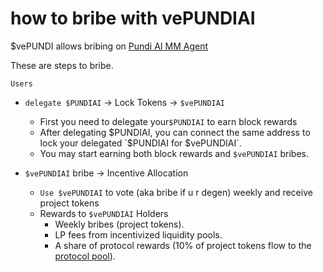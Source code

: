 # how to bribe with vePUNDIAI

$vePUNDI allows bribing on [Pundi AI MM Agent](../../pundi-ai-mm-agent/)

These are steps to bribe.

`Users`

*   `delegate $PUNDIAI` → Lock Tokens → `$vePUNDIAI`

    * First you need to delegate your`$PUNDIAI` to earn block rewards
    * After delegating $PUNDIAI, you can connect the same address to lock your delegated `$PUNDIAI for $vePUNDIAI`.
    * You may start earning both block rewards and `$vePUNDIAI` bribes.


*   `$vePUNDIAI` bribe → Incentive Allocation

    * `Use $vePUNDIAI` to vote (aka bribe if u r degen) weekly and receive project tokens
    * Rewards to `$vePUNDIAI` Holders
      * Weekly bribes (project tokens).
      * LP fees from incentivized liquidity pools.
      * A share of protocol rewards (10% of project tokens flow to the [protocol pool](../protocol-pool.md)).



